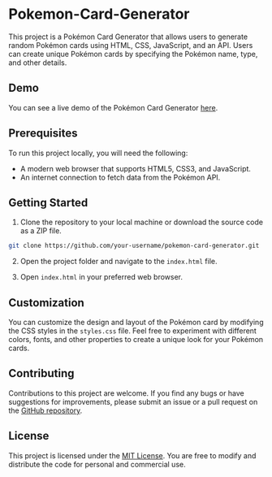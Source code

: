 # Pokemon-Card-Generator


This project is a Pokémon Card Generator that allows users to generate random Pokémon cards using HTML, CSS, JavaScript, and an API. Users can create unique Pokémon cards by specifying the Pokémon name, type, and other details.

## Demo

You can see a live demo of the Pokémon Card Generator [here](https://main--prismatic-dango-f690e5.netlify.app/).

## Prerequisites

To run this project locally, you will need the following:

- A modern web browser that supports HTML5, CSS3, and JavaScript.
- An internet connection to fetch data from the Pokémon API.

## Getting Started

1. Clone the repository to your local machine or download the source code as a ZIP file.

```bash
git clone https://github.com/your-username/pokemon-card-generator.git
```

2. Open the project folder and navigate to the `index.html` file.

3. Open `index.html` in your preferred web browser.

## Customization

You can customize the design and layout of the Pokémon card by modifying the CSS styles in the `styles.css` file. Feel free to experiment with different colors, fonts, and other properties to create a unique look for your Pokémon cards.

## Contributing

Contributions to this project are welcome. If you find any bugs or have suggestions for improvements, please submit an issue or a pull request on the [GitHub repository](https://github.com/your-username/pokemon-card-generator).

## License

This project is licensed under the [MIT License](https://opensource.org/licenses/MIT). You are free to modify and distribute the code for personal and commercial use.
